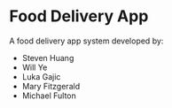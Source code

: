 # Food Delivery App
A food delivery app system developed by:
* Steven Huang
* Will Ye
* Luka Gajic
* Mary Fitzgerald
* Michael Fulton